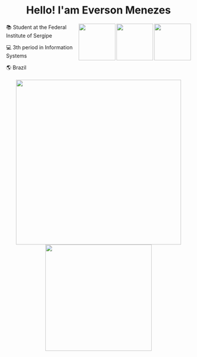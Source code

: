 <div align="center">
   <h1>
     Hello! I'am Everson Menezes 
      </h1>
</div>

####

<div>  
 <img src="https://media2.giphy.com/media/v1.Y2lkPTc5MGI3NjExODFkOGMxMjc2NWVmOTdhOGI5ZTJlOTE0ZmM2M2RiYjdjNWVjOGRkMCZjdD1n/bGgsc5mWoryfgKBx1u/giphy.gif" min-width="300px"   max-width="300px" width="100px" align="right"/>
   <img src="https://media2.giphy.com/media/v1.Y2lkPTc5MGI3NjExODFkOGMxMjc2NWVmOTdhOGI5ZTJlOTE0ZmM2M2RiYjdjNWVjOGRkMCZjdD1n/bGgsc5mWoryfgKBx1u/giphy.gif" min-width="300px"   max-width="300px" width="100px" align="right"/>
   <img src="https://media2.giphy.com/media/v1.Y2lkPTc5MGI3NjExODFkOGMxMjc2NWVmOTdhOGI5ZTJlOTE0ZmM2M2RiYjdjNWVjOGRkMCZjdD1n/bGgsc5mWoryfgKBx1u/giphy.gif" min-width="300px"   max-width="300px" width="100px" align="right"/>
<p>📚 Student at the Federal Institute of Sergipe</p>
<p>💻 3th period in Information Systems</p>
<p>🌎 Brazil</p>
</div>
 

####
 <div align="center">
    <img src="http://github-readme-streak-stats.herokuapp.com?user=Everson-s8&theme=dracula&hide_border=true" width="450" />
</div>

<div align="center">
    <img height="290em" src="https://github-readme-activity-graph.cyclic.app/graph?username=Everson-s8&theme=dracula&hide_border=true&radius=500">
</div>

